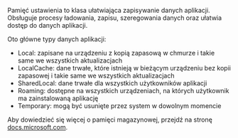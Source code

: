 ﻿Pamięć ustawienia to klasa ułatwiająca zapisywanie danych aplikacji.  Obsługuje procesy ładowania, zapisu, szeregowania danych oraz ułatwia dostęp do danych aplikacji.

Oto główne typy danych aplikacji:

* Local: zapisane na urządzeniu z kopią zapasową w chmurze i takie same we wszystkich aktualizacjach
* LocalCache: dane trwałe, które istnieją w bieżącym urządzeniu bez kopii zapasowej i takie same we wszystkich aktualizacjach
* SharedLocal: dane trwałe dla wszystkich użytkowników aplikacji
* Roaming: dostępne na wszystkich urządzeniach, na których użytkownik ma zainstalowaną aplikację
* Temporary: mogą być usunięte przez system w dowolnym momencie

Aby dowiedzieć się więcej o pamięci magazynowej, przejdź na stronę [docs.microsoft.com](https://docs.microsoft.com/en-us/uwp/api/windows.storage.applicationdata).
